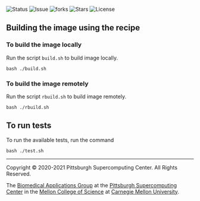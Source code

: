 ![Status](https://github.com/pscedu/singularity-spades/actions/workflows/main.yml/badge.svg)
![Issue](https://img.shields.io/github/issues/pscedu/singularity-spades)
![forks](https://img.shields.io/github/forks/pscedu/singularity-spades)
![Stars](https://img.shields.io/github/stars/pscedu/singularity-spades)
![License](https://img.shields.io/github/license/pscedu/singularity-spades)



## Building the image using the recipe

### To build the image locally
Run the script `build.sh` to build image locally.

```
bash ./build.sh
```

### To build the image remotely
Run the script `rbuild.sh` to build image remotely.

```
bash ./rbuild.sh
```
## To run tests
To run the available tests, run the command

```
bash ./test.sh
```

---
Copyright © 2020-2021 Pittsburgh Supercomputing Center. All Rights Reserved.

The [Biomedical Applications Group](https://www.psc.edu/biomedical-applications/) at the [Pittsburgh Supercomputing
Center](http://www.psc.edu) in the [Mellon College of Science](https://www.cmu.edu/mcs/) at [Carnegie Mellon University](http://www.cmu.edu).
